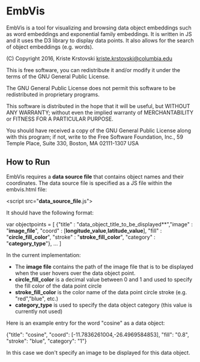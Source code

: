 # EmbVis

EmbVis is a tool for visualizing and browsing data object embeddings such as word embeddings and exponential family embeddings. 
It is written in JS and it uses the D3 library to display data points. It also allows for the search of object embeddings (e.g. words). 

(C) Copyright 2016, Kriste Krstovski kriste.krstovski@columbia.edu

This is free software, you can redistribute it and/or modify it under the terms of the GNU General Public License.

The GNU General Public License does not permit this software to be redistributed in proprietary programs.

This software is distributed in the hope that it will be useful, but WITHOUT ANY WARRANTY; without even the implied warranty of MERCHANTABILITY or FITNESS FOR A PARTICULAR PURPOSE.

You should have received a copy of the GNU General Public License along with this program; if not, write to the Free Software Foundation, Inc., 59 Temple Place, Suite 330, Boston, MA 02111-1307 USA


## How to Run

EmbVis requires a **data source file** that contains object names and their coordinates. The data source file is specified as a JS file within the embvis.html file:

\<script src="**data_source_file**.js"></script>

It should have the following format:

var objectpoints = [ 
{"title" : "data_object_title_to_be_displayed**","image" : "**image_file**",  "coord" : [**longitude_value**,**latitude_value**], "fill" : "**circle_fill_color**", "stroke" : "**stroke_fill_color**", "category" : "**category_type**"},
...
]

In the current implementation:

* The **image file** contains the path of the image file that is to be displayed when the user hovers over the data object point. 
* **circle_fill_color** is a decimal value between 0 and 1 and used to specify the fill color of the data point circle
* **stroke_fill_color** is the color name of the data point circle stroke (e.g. "red","blue", etc.) 
* **category_type** is used to specify the data object category (this value is currently not used)

Here is an example entry for the word "cosine" as a data object:

{"title": "cosine", "coord": [-11.7836261004,-26.4969584853], "fill": "0.8", "stroke": "blue", "category": "1"}

In this case we don't specify an image to be displayed for this data object. 

